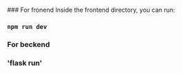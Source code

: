 <br/>
### For fronend
Inside the frontend directory, you can run:

### `npm run dev`



### For beckend
### 'flask run'
